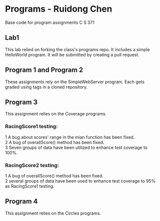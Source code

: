 # Programs - Ruidong Chen
Base code for program assignments C S 371

## Lab1
This lab relied on forking the class's programs repo. It includes a simple HelloWorld program. It will be submitted by creating a pull request.

## Program 1 and Program 2
These assignments rely on the SimpleWebServer program. Each gets graded using tags in a cloned repository.

## Program 3
This assignment relies on the Coverage programs.
### RacingScore1 testing:

1 A bug about scores' range in the mian function has been fixed. </br>
2 A bug of overallScore() method has been fixed. </br>
3 Seven groups of data have been utilized to enhance test coverage to 100%. </br>

### RacingScore2 testing:

1 A bug of overallScore() method has been fixed. </br>
2 several groups of data have been used to enhance test coverage to 95% as RacingScore1 testing. </br>



## Program 4
This assignment relies on the Circles programs.

